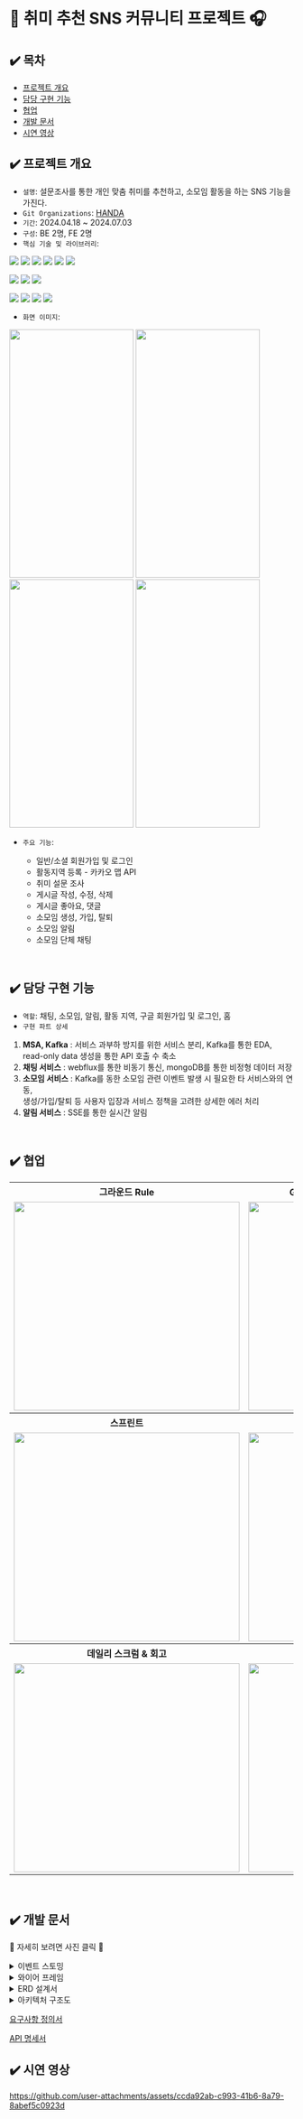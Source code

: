 # 🎸 취미 추천 SNS 커뮤니티 프로젝트 🎧

## ✔️ 목차
- [프로젝트 개요](#%EF%B8%8F-프로젝트-개요)
- [담당 구현 기능](#%EF%B8%8F-담당-구현-기능)
- [협업](#%EF%B8%8F-협업)
- [개발 문서](#%EF%B8%8F-개발-문서)
- [시연 영상](#%EF%B8%8F-시연-영상)

## ✔️ 프로젝트 개요
- `설명`: 설문조사를 통한 개인 맞춤 취미를 추천하고, 소모임 활동을 하는 SNS 기능을 가진다.
- `Git Organizations`: [HANDA](https://github.com/5-HANDA)
- `기간`: 2024.04.18 ~ 2024.07.03
- `구성`: BE 2명, FE 2명
- `핵심 기술 및 라이브러리`: <br>

<img src="https://img.shields.io/badge/Apache Kafka-231F20?style=for-the-badge&logo=Apache Kafka&logoColor=white"> <img src="https://img.shields.io/badge/WebFlux-6DB33F?style=for-the-badge&logo=spring&logoColor=white"> <img src="https://img.shields.io/badge/SSE-0078D4?style=for-the-badge&logo=sse&logoColor=white"> <img src="https://img.shields.io/badge/spring JPA-6DB33F?style=for-the-badge&logo=spring&logoColor=white"> <img src="https://img.shields.io/badge/spring boot-6DB33F?style=for-the-badge&logo=springboot&logoColor=white"> <img src="https://img.shields.io/badge/java-007396?style=for-the-badge&logo=OpenJDK&logoColor=white">

<img src="https://img.shields.io/badge/mongodb-47A248?style=for-the-badge&logo=MongoDB&logoColor=white"> <img src="https://img.shields.io/badge/mysql-4479A1?style=for-the-badge&logo=mysql&logoColor=white"> <img src="https://img.shields.io/badge/Redis-DC382D?style=for-the-badge&logo=Redis&logoColor=white"> 

<img src="https://img.shields.io/badge/git-F05032?style=for-the-badge&logo=git&logoColor=white"> <img src="https://img.shields.io/badge/github-81717?style=for-the-badge&logo=github&logoColor=white"> <img src="https://img.shields.io/badge/swagger-85EA2D?style=for-the-badge&logo=Swagger&logoColor=white"> <img src="https://img.shields.io/badge/postman-FF6C37?style=for-the-badge&logo=postman&logoColor=white"> 

- `화면 이미지`: 
<p float="left">
  <img src="https://github.com/5-HANDA/.github/assets/140376727/f5025bf6-128e-4964-bfb9-5bc219c7dcf1" width=220 height=440 />
  <img src="https://github.com/5-HANDA/.github/assets/140376727/5535d0f2-5f9e-4e6d-b17d-b8795c1f39ee" width=220 height=440 />
  <img src="https://github.com/5-HANDA/.github/assets/99894394/d20150f2-58b7-40e8-8339-65e3859bc147" width=220 height=440 />
  <img src="https://github.com/5-HANDA/.github/assets/99894394/82d0932c-32d8-4412-ba67-029142ed445c" width=220 height=440 />
</p>

- `주요 기능`: <br>

	- 일반/소셜 회원가입 및 로그인
	- 활동지역 등록 - 카카오 맵 API
	- 취미 설문 조사
	- 게시글 작성, 수정, 삭제
	- 게시글 좋아요, 댓글
    - 소모임 생성, 가입, 탈퇴
	- 소모임 알림
	- 소모임 단체 채팅
<br>

## ✔️ 담당 구현 기능

- `역할`: 채팅, 소모임, 알림, 활동 지역, 구글 회원가입 및 로그인, 홈
- `구현 파트 상세`
1. **MSA, Kafka** : 서비스 과부하 방지를 위한 서비스 분리, Kafka를 통한 EDA, read-only data 생성을 통한 API 호출 수 축소
2. **채팅 서비스** : webflux를 통한 비동기 통신, mongoDB를 통한 비정형 데이터 저장
3. **소모임 서비스** : Kafka를 동한 소모임 관련 이벤트 발생 시 필요한 타 서비스와의 연동, <br>
 생성/가입/탈퇴 등 사용자 입장과 서비스 정책을 고려한 상세한 에러 처리
4. **알림 서비스** : SSE를 통한 실시간 알림
<br>

## ✔️ 협업
<table>
  <tr>
    <th>그라운드 Rule</th>
    <th>Git 코드리뷰, PR 템플릿, 브랜치 Rule</th>
  </tr>
  <tr>
    <td><img src="https://github.com/user-attachments/assets/da56a816-439f-4409-aac8-8af8f5fbb6b0" width="400" height="370"></td>
    <td><img src="https://github.com/user-attachments/assets/e22e6e7a-6cc4-4500-a47c-268c5f2836c4" width="400" height="370"></td>
  </tr>
  <tr>
    <th>스프린트</th>
    <th>KPT 회고</th>
  </tr>
  <tr>
    <td><img src="https://github.com/user-attachments/assets/5f929ec0-d87d-4ded-bef3-6e9ee88491a5" width="400" height="370"></td>
    <td><img src="https://github.com/user-attachments/assets/3b1bce5b-196a-4066-b071-5125a8bcec45" width="400" height="370"></td>
  </tr>
  <tr>
    <th>데일리 스크럼 & 회고</th>
    <th>트러블 슈팅</th>
  </tr>
  <tr>
    <td><img src="https://github.com/user-attachments/assets/99ff8479-8f3d-4ace-b8b9-de3950e29e27" width="400" height="370"></td>
    <td><img src="https://github.com/user-attachments/assets/d01c1da5-6a65-4d73-b2a7-6b447b6946fd" width="400" height="370"></td>
  </tr>
</table>
<br>


## ✔️ 개발 문서
🔎 자세히 보려면 사진 클릭 🔎
<details>
<summary>
  이벤트 스토밍
</summary>
   <img src="https://github.com/5-HANDA/.github/assets/99894394/aa46b2b0-48e6-4413-83cb-f17a9a061a0e" width="800">
</details>

<details>
<summary>
  와이어 프레임
</summary>
  <img src="https://github.com/user-attachments/assets/0e11a10d-1385-45e4-b16b-5b3fdcb36b9b" width="800"> 
</details>

<details>
<summary>
  ERD 설계서
</summary>
  <img src="https://github.com/2-Nocaffeine/Backend/assets/99894394/6722db0b-b2ad-4727-be17-93969adcd42e" width="800">
</details>

<details>
<summary>
  아키텍처 구조도
</summary>
  <img src="https://github.com/2-Nocaffeine/Backend/assets/99894394/d887eb25-a8bf-48bb-b5c7-10eb81390590" width="800">
</details>

[요구사항 정의서](https://ionized-eagle-cdd.notion.site/996ef5ce8cf34af19b3db85b297033c1?pvs=4)

[API 명세서](https://ionized-eagle-cdd.notion.site/API-dcf4a465592d4918bee198fc0d5c1c9d?pvs=4)
<br>

## ✔️ 시연 영상
https://github.com/user-attachments/assets/ccda92ab-c993-41b6-8a79-8abef5c0923d


